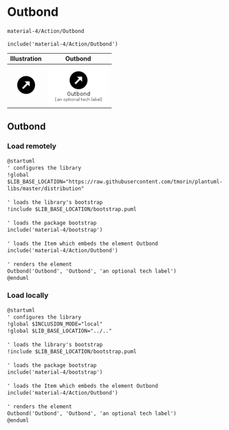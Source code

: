 # Outbond


```text
material-4/Action/Outbond
```

```text
include('material-4/Action/Outbond')
```



| Illustration | Outbond |
| :---: | :---: |
| ![illustration for Illustration](../../material-4/Action/Outbond.png) | ![illustration for Outbond](../../material-4/Action/Outbond.Local.png) |




## Outbond

### Load remotely
```plantuml
@startuml
' configures the library
!global $LIB_BASE_LOCATION="https://raw.githubusercontent.com/tmorin/plantuml-libs/master/distribution"

' loads the library's bootstrap
!include $LIB_BASE_LOCATION/bootstrap.puml

' loads the package bootstrap
include('material-4/bootstrap')

' loads the Item which embeds the element Outbond
include('material-4/Action/Outbond')

' renders the element
Outbond('Outbond', 'Outbond', 'an optional tech label')
@enduml
```

### Load locally
```plantuml
@startuml
' configures the library
!global $INCLUSION_MODE="local"
!global $LIB_BASE_LOCATION="../.."

' loads the library's bootstrap
!include $LIB_BASE_LOCATION/bootstrap.puml

' loads the package bootstrap
include('material-4/bootstrap')

' loads the Item which embeds the element Outbond
include('material-4/Action/Outbond')

' renders the element
Outbond('Outbond', 'Outbond', 'an optional tech label')
@enduml
```

